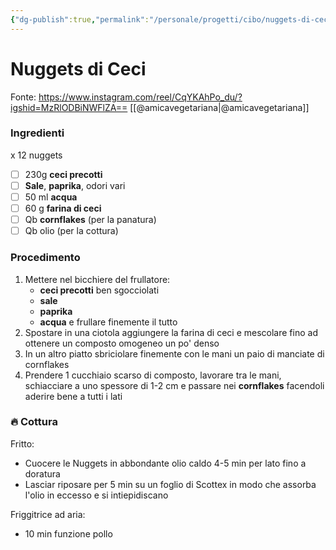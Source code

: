 ```yaml
---
{"dg-publish":true,"permalink":"/personale/progetti/cibo/nuggets-di-ceci/"}
---
```


# Nuggets di Ceci
Fonte: https://www.instagram.com/reel/CqYKAhPo_du/?igshid=MzRlODBiNWFlZA==
[[@amicavegetariana\|@amicavegetariana]]

### Ingredienti

x 12 nuggets

- [ ] 230g **ceci precotti**
- [ ] **Sale**, **paprika**, odori vari
- [ ] 50 ml **acqua**
- [ ] 60 g **farina di ceci**
- [ ] Qb **cornflakes** (per la panatura)
- [ ] Qb olio (per la cottura)

### Procedimento

1. Mettere nel bicchiere del frullatore:
	- **ceci precotti** ben sgocciolati
	- **sale**
	- **paprika**
	- **acqua**
  e frullare finemente il tutto
2. Spostare in una ciotola aggiungere la farina di ceci e mescolare fino ad ottenere un composto omogeneo un po' denso
3. In un altro piatto sbriciolare finemente con le mani un paio di manciate di cornflakes
4. Prendere 1 cucchiaio scarso di composto, lavorare tra le mani, schiacciare a uno spessore di 1-2 cm e passare nei **cornflakes** facendoli aderire bene a tutti i lati

### 🔥 Cottura

Fritto:
- Cuocere le Nuggets in abbondante olio caldo 4-5 min per lato fino a doratura
- Lasciar riposare per 5 min su un foglio di Scottex in modo che assorba l'olio in eccesso e si intiepidiscano

Friggitrice ad aria:
- 10 min funzione pollo
